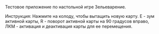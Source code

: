 Тестовое приложение по настольной игре Зельеварение.

Инструкция:
    Нажмите на колоду, чтобы вытащить новую   карту.
    E - зум активной карты,
    R - поворот активной карты на 90 градусов вправо,
    ЛКМ - активация и деактивация карты для ее перемещения.
    
    